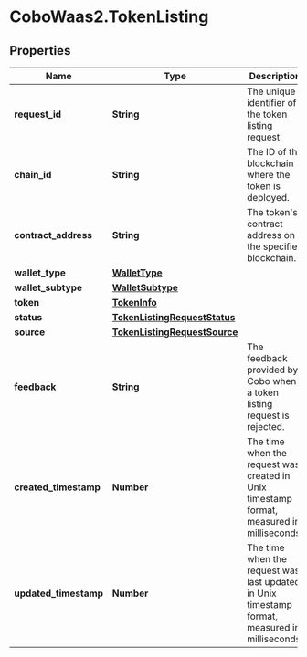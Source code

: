 # CoboWaas2.TokenListing

## Properties

Name | Type | Description | Notes
------------ | ------------- | ------------- | -------------
**request_id** | **String** | The unique identifier of the token listing request. | 
**chain_id** | **String** | The ID of the blockchain where the token is deployed. | 
**contract_address** | **String** | The token&#39;s contract address on the specified blockchain. | 
**wallet_type** | [**WalletType**](WalletType.md) |  | 
**wallet_subtype** | [**WalletSubtype**](WalletSubtype.md) |  | 
**token** | [**TokenInfo**](TokenInfo.md) |  | [optional] 
**status** | [**TokenListingRequestStatus**](TokenListingRequestStatus.md) |  | 
**source** | [**TokenListingRequestSource**](TokenListingRequestSource.md) |  | [optional] 
**feedback** | **String** | The feedback provided by Cobo when a token listing request is rejected. | [optional] 
**created_timestamp** | **Number** | The time when the request was created in Unix timestamp format, measured in milliseconds. | [optional] 
**updated_timestamp** | **Number** | The time when the request was last updated in Unix timestamp format, measured in milliseconds. | [optional] 


